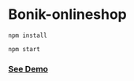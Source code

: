 # Bonik-onlineshop

```
npm install
```
  
```
npm start
```  
      
<h3><a href="https://bonik-onlineshop-beknur.netlify.app/">See Demo</a></h3>                                
  
  
